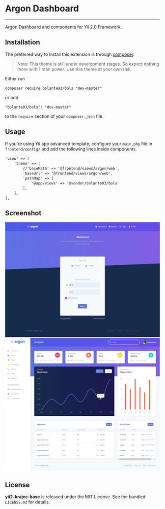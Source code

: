 <h1 align="left">
    Argon Dashboard
</h1>
<hr>

Argon Dashboard and components for Yii 2.0 Framework.

## Installation

The preferred way to install this extension is through [composer](http://getcomposer.org/download/).

> Note: This theme is still under development stages. So expect nothing more with 1 man power. Use this theme at your own risk.

Either run

```
composer require bolante93/bols "dev-master"
```

or add

```
"bolante93/bols": "dev-master"
```

to the ```require``` section of your `composer.json` file.


## Usage

If you're using Yii app advanced template, configure your <code>main.php</code> file in <code>frontend/config/</code> and add the following lines inside components.

```
'view' => [
    'theme' => [
        //'basePath' => '@frontend/views/argon/web',
        'baseUrl' => '@frontend/views/argon/web',
        'pathMap' => [
            '@app/views' => '@vendor/bolante93/bols'
        ],
    ],
],
```

## Screenshot
<div class="row">
    <div class="col-lg-6">
        <img src="https://github.com/OionProjects/argon/blob/master/screenshots/login.png" alt="Argon Login"/>
    </div>
    <div class="col-lg-6">
        <img src="https://github.com/OionProjects/argon/blob/master/screenshots/index.png" alt="Argon Dashboard"/>
    </div>
</div>



## License

**yii2-krajee-base** is released under the MIT License. See the bundled `LICENSE.md` for details.